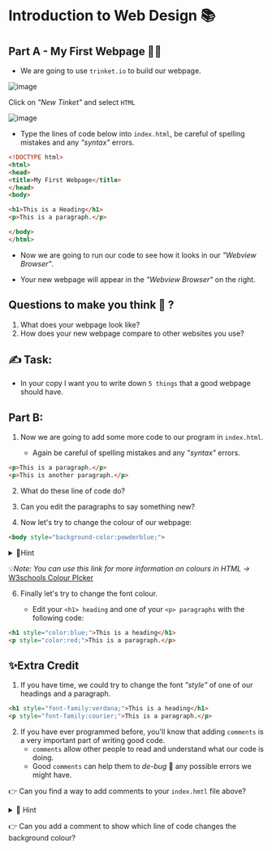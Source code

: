 # Introduction to Web Design 📚

## Part A - My First Webpage 👨‍💻
- We are going to use `trinket.io` to build our webpage.

![image](https://github.com/user-attachments/assets/fe4229be-dbd9-4710-87c6-958d04837248)

Click on _"New Tinket"_ and select `HTML`

![image](https://github.com/user-attachments/assets/2a977e32-07e7-49a6-886e-1df1bc90a902)

- Type the lines of code below into `index.html`, be careful of spelling mistakes and any *"syntax"* errors.

````html
<!DOCTYPE html>
<html>
<head>
<title>My First Webpage</title>
</head>
<body>

<h1>This is a Heading</h1>
<p>This is a paragraph.</p>

</body>
</html>

````

- Now we are going to run our code to see how it looks in our *"Webview Browser"*.

- Your new webpage will appear in the *"Webview Browser"* on the right.

## Questions to make you think 🤔 ?
1. What does your webpage look like?
2. How does your new webpage compare to other websites you use?

## ✍ Task:
- In your copy I want you to write down ``5 things`` that a good webpage should have.


## Part B:

1. Now we are going to add some more code to our program in `index.html`.

   - Again be careful of spelling mistakes and any *"syntax"* errors.

````html
<p>This is a paragraph.</p>
<p>This is another paragraph.</p>
````

2. What do these line of code do?
3. Can you edit the paragraphs to say something new?

5. Now let's try to change the colour of our webpage:
   
````html
<body style="background-color:powderblue;">
````
<details>
  <summary> 👀Hint </summary>

Tomato 
  
DodgerBlue

Orange

MediumSeaGreen

Violet
</details>

💡*Note: You can use this link for more information on colours in HTML ->* [W3schools Colour PIcker](https://www.w3schools.com/html/html_colors.asp)

>

6. Finally let's try to change the font colour.

    - Edit your ``<h1> heading`` and one of your ``<p> paragraphs`` with the following code:
````html
<h1 style="color:blue;">This is a heading</h1>
<p style="color:red;">This is a paragraph.</p>
````





## ✨Extra Credit
1. If you have time, we could try to change the font _"style"_ of one of our headings and a paragraph.

````html
<h1 style="font-family:verdana;">This is a heading</h1>
<p style="font-family:courier;">This is a paragraph.</p>
````

2. If you have ever programmed before, you'll know that adding `comments` is a very important part of writing good code.
    - `comments` allow other people to read and understand what our code is doing.
    - Good `comments` can help them to _de-bug_ 🐛 any possible errors we might have. 

👉 Can you find a way to add comments to your `index.hmtl` file above? 

<details>
  <summary> 👀 Hint </summary>

````html
<!---->
````
</details>

👉 Can you add a comment to show which line of code changes the background colour?

>







  
